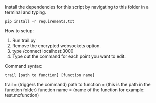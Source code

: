 
Install the dependencies for this script by navigating to this folder in a terminal and typing. 

``` 
pip install -r requirements.txt
```

How to setup:

1. Run trail.py
2. Remove the encrypted websockets option.
3. type /connect localhost:3000
4. Type out the command for each point you want to edit. 

Command syntax:
```
trail [path to function] [function name]
```

trail = (triggers the command)
path to function = (this is the path in the function folder)
function name = (name of the function for example: test.mcfunction)



